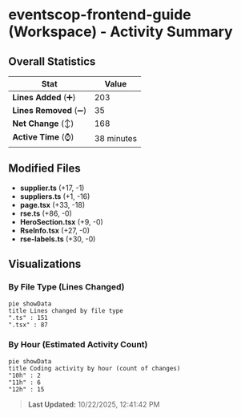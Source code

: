 # eventscop-frontend-guide (Workspace) - Activity Summary 

## Overall Statistics

| Stat                   | Value                                                             |
| ---------------------- | ----------------------------------------------------------------- |
| **Lines Added** (➕)   | 203                                          |
| **Lines Removed** (➖) | 35                                        |
| **Net Change** (↕)    | 168                |
| **Active Time** (⌚)   | 38 minutes |


## Modified Files
- **supplier.ts** (+17, -1)
- **suppliers.ts** (+1, -16)
- **page.tsx** (+33, -18)
- **rse.ts** (+86, -0)
- **HeroSection.tsx** (+9, -0)
- **RseInfo.tsx** (+27, -0)
- **rse-labels.ts** (+30, -0)

## Visualizations

### By File Type (Lines Changed)

```mermaid
pie showData
title Lines changed by file type
".ts" : 151
".tsx" : 87
```

### By Hour (Estimated Activity Count)

```mermaid
pie showData
title Coding activity by hour (count of changes)
"10h" : 2
"11h" : 6
"12h" : 15
```


> **Last Updated:** 10/22/2025, 12:41:42 PM